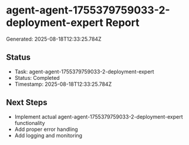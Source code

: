 # agent-agent-1755379759033-2-deployment-expert Report

Generated: 2025-08-18T12:33:25.784Z

## Status
- Task: agent-agent-1755379759033-2-deployment-expert
- Status: Completed
- Timestamp: 2025-08-18T12:33:25.784Z

## Next Steps
- Implement actual agent-agent-1755379759033-2-deployment-expert functionality
- Add proper error handling
- Add logging and monitoring
